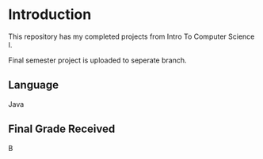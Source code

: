 # Introduction
  This repository has my completed projects from Intro To Computer Science I.
 
 Final semester project is uploaded to seperate branch.
  
## Language
  Java
  
## Final Grade Received
  B

